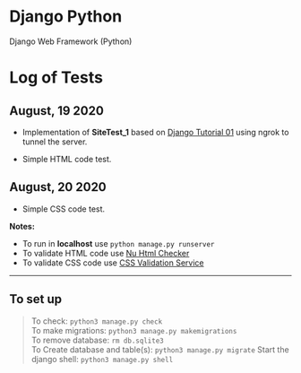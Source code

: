 # Django Python
Django Web Framework (Python)

# Log of Tests

## August, 19 2020

- Implementation of **SiteTest_1** based on [Django Tutorial 01](https://docs.djangoproject.com/en/3.0/intro/tutorial01/) using ngrok to tunnel the server.

- Simple HTML code test.

## August, 20 2020

- Simple CSS code test.

**Notes:**
- To run in **localhost** use `python manage.py runserver`
- To validate HTML code use
  [Nu Html Checker](https://validator.w3.org/nu)
- To validate CSS code use
  [CSS Validation Service](https://jigsaw.w3.org/css-validator/)

***

## To set up
> To check: `python3 manage.py check`          
> To make migrations: `python3 manage.py makemigrations`  
> To remove database: `rm db.sqlite3`  
> To Create database and table(s): `python3 manage.py migrate`
> Start the django shell: `python3 manage.py shell`
